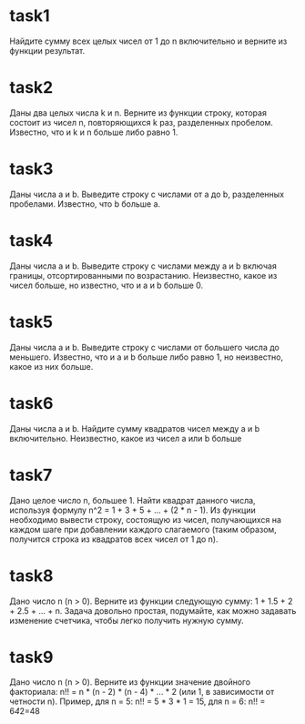 # task1
Найдите сумму  всех целых чисел от 1 до n включительно и верните из функции результат.
# task2
Даны два целых числа k и n. Верните из функции строку, которая состоит из чисел n, повторяющихся k раз, разделенных пробелом. Известно, что и k и n больше либо равно 1.
# task3
Даны числа a и b. Выведите строку с числами от а до b, разделенных пробелами. Известно, что b больше a.
# task4
Даны числа a и b. Выведите строку с числами между а и b включая границы, отсортированными по возрастанию. Неизвестно, какое из чисел больше, но известно, что и a и b больше 0.
# task5
Даны числа a и b. Выведите строку с числами от большего числа до меньшего. Известно, что и a и b больше либо равно 1, но неизвестно, какое из них больше.
# task6 
Даны числа a и b. Найдите сумму квадратов чисел между a и b включительно. Неизвестно, какое из чисел a или b больше
# task7
Дано целое число n, большее 1. Найти квадрат данного числа, используя формулу n^2 = 1 + 3 + 5 + ... + (2 * n - 1).  Из функции необходимо вывести строку, состоящую из чисел, получающихся на каждом шаге при добавлении каждого слагаемого (таким образом, получится строка из квадратов всех чисел от 1 до n).
# task8
Дано число n (n > 0). Верните из функции следующую сумму: 1 + 1.5 + 2 + 2.5 + ... + n. Задача довольно простая, подумайте, как можно задавать изменение счетчика, чтобы легко получить нужную сумму.  
# task9
Дано число n (n > 0). Верните из функции значение двойного факториала: n!! = n * (n - 2) * (n - 4) * ... * 2 (или 1, в зависимости от четности n).
Пример, для n = 5: n!! = 5 * 3 * 1 = 15, для n = 6: n!! = 6*4*2=48
